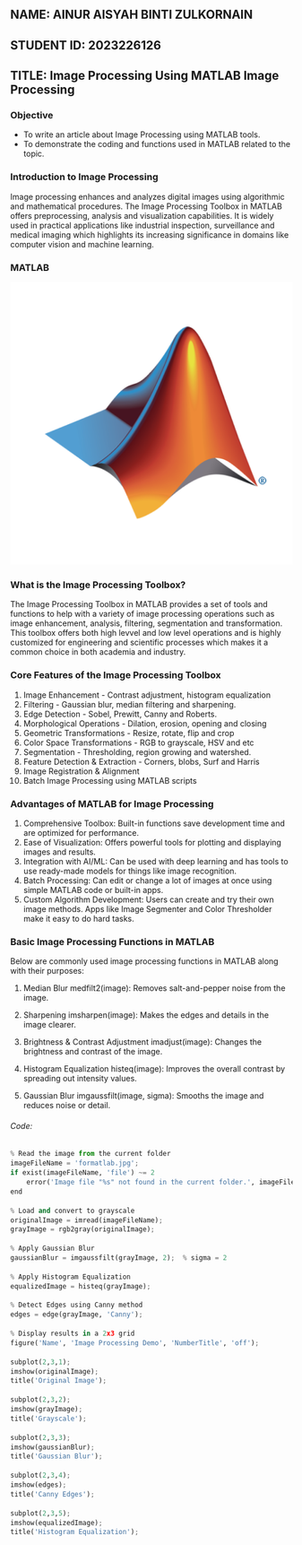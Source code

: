 ## NAME: AINUR AISYAH BINTI ZULKORNAIN
## STUDENT ID: 2023226126
## TITLE: Image Processing Using MATLAB Image Processing

### Objective 
- To write an article about Image Processing using MATLAB tools.
- To demonstrate the coding and functions used in MATLAB related to the topic.

### Introduction to Image Processing
Image processing enhances and analyzes digital images using algorithmic and mathematical procedures. The Image Processing Toolbox in MATLAB offers preprocessing, analysis and visualization capabilities. It is widely used in practical applications like industrial inspection, surveillance and medical imaging which highlights its increasing significance in domains like computer vision and machine learning.

### MATLAB
 
![unnamed.png](https://github.com/addff/2503-ITT440/blob/main/10%25%20Individual%20Assignment/M3CS2554A/AINUR%20AISYAH%20BINTI%20ZULKORNAIN%EF%80%8D/unnamed.png?raw=true)


### What is the Image Processing Toolbox?

The Image Processing Toolbox in MATLAB provides a set of tools and functions to help with a variety of image processing operations such as image enhancement, analysis, filtering, segmentation and transformation. This toolbox offers both high levvel and low level operations and is highly customized for engineering and scientific processes which makes it a common choice in both academia and industry.

### Core Features of the Image Processing Toolbox

1. Image Enhancement - Contrast adjustment, histogram equalization
2. Filtering - Gaussian blur, median filtering and sharpening.
3. Edge Detection - Sobel, Prewitt, Canny and Roberts.
4. Morphological Operations - Dilation, erosion, opening and closing
5. Geometric Transformations - Resize, rotate, flip and crop
6. Color Space Transformations - RGB to grayscale, HSV and etc
7. Segmentation - Thresholding, region growing and watershed.
8. Feature Detection & Extraction - Corners, blobs, Surf and Harris
9. Image Registration & Alignment
10. Batch Image Processing using MATLAB scripts

### Advantages of MATLAB for Image Processing

1. Comprehensive Toolbox: Built-in functions save development time and are optimized for performance.
2. Ease of Visualization: Offers powerful tools for plotting and displaying images and results.
3. Integration with AI/ML: Can be used with deep learning and has tools to use ready-made models for things like image recognition.
4. Batch Processing: Can edit or change a lot of images at once using simple MATLAB code or built-in apps.
5. Custom Algorithm Development: Users can create and try their own image methods. Apps like Image Segmenter and Color Thresholder make it easy to do hard tasks.

### Basic Image Processing Functions in MATLAB

Below are commonly used image processing functions in MATLAB along with their purposes:

1. Median Blur
   medfilt2(image): Removes salt-and-pepper noise from the image.

2. Sharpening
   imsharpen(image): Makes the edges and details in the image clearer.

3. Brightness & Contrast Adjustment
   imadjust(image): Changes the brightness and contrast of the image.

4. Histogram Equalization
   histeq(image):  Improves the overall contrast by spreading out intensity values.

5. Gaussian Blur
imgaussfilt(image, sigma): Smooths the image and reduces noise or detail.

###### Code:
```py
% Read the image from the current folder
imageFileName = 'formatlab.jpg';  
if exist(imageFileName, 'file') ~= 2
    error('Image file "%s" not found in the current folder.', imageFileName);
end

% Load and convert to grayscale
originalImage = imread(imageFileName);
grayImage = rgb2gray(originalImage);

% Apply Gaussian Blur
gaussianBlur = imgaussfilt(grayImage, 2);  % sigma = 2

% Apply Histogram Equalization
equalizedImage = histeq(grayImage);

% Detect Edges using Canny method
edges = edge(grayImage, 'Canny');

% Display results in a 2x3 grid
figure('Name', 'Image Processing Demo', 'NumberTitle', 'off');

subplot(2,3,1);
imshow(originalImage);
title('Original Image');

subplot(2,3,2);
imshow(grayImage);
title('Grayscale');

subplot(2,3,3);
imshow(gaussianBlur);
title('Gaussian Blur');

subplot(2,3,4);
imshow(edges);
title('Canny Edges');

subplot(2,3,5);
imshow(equalizedImage);
title('Histogram Equalization');


